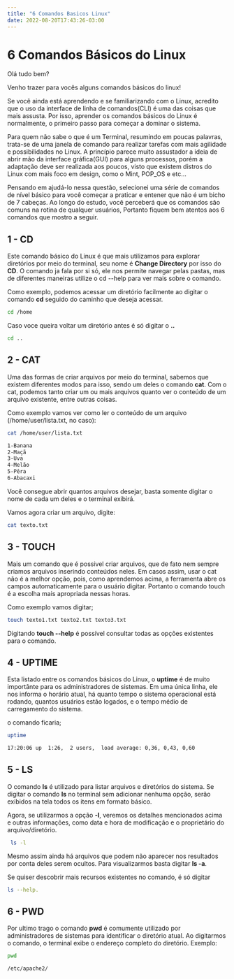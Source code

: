 ```yaml
---
title: "6 Comandos Basicos Linux"
date: 2022-08-20T17:43:26-03:00
---
```


# 6 Comandos Básicos do Linux

Olá tudo bem?

Venho trazer para vocês alguns comandos básicos do linux!

Se você ainda está aprendendo e se familiarizando com o Linux, acredito que o uso da interface de linha de comandos(CLI) é uma das coisas que mais assusta. Por isso, aprender os comandos básicos do Linux é normalmente, o primeiro passo para começar a dominar o sistema.

Para quem não sabe o que é um Terminal, resumindo em poucas palavras, trata-se de uma janela de comando para realizar tarefas com mais agilidade e possibilidades no Linux. A princípio parece muito assustador a ideia de abrir mão da interface gráfica(GUI) para alguns processos, porém a adaptação deve ser realizada aos poucos, visto que existem distros do Linux com mais foco em design, como o Mint, POP_OS e etc...

Pensando em ajudá-lo nessa questão, selecionei uma série de comandos de nível básico para você começar a praticar e entener que não é um bicho de 7 cabeças. Ao longo do estudo, você perceberá que os comandos são comuns na rotina de qualquer usuários, Portanto fiquem bem atentos aos 6 comandos que mostro a seguir.

## 1 - CD

Este comando básico do Linux é que mais utilizamos para explorar diretórios por meio do terminal, seu nome é **Change Directory** por isso do **CD**. O comando ja fala por si só, ele nos permite navegar pelas pastas, mas de diferentes maneiras utilize o cd --help para ver mais sobre o comando.

Como exemplo, podemos acessar um diretório facilmente ao digitar o comando **cd** seguido do caminho que deseja acessar.

```bash
cd /home
```

Caso voce queira voltar um diretório antes é só digitar o **..**

```bash
cd ..
```

## 2 - CAT

Uma das formas de criar arquivos por meio do terminal, sabemos que existem diferentes modos para isso, sendo um deles o comando **cat**. Com o cat, podemos tanto criar um ou mais arquivos quanto ver o conteúdo de um arquivo existente, entre outras coisas.

Como exemplo vamos ver como ler o conteúdo de um arquivo (/home/user/lista.txt, no caso):

```bash
cat /home/user/lista.txt

1-Banana
2-Maçã
3-Uva
4-Melão
5-Pêra
6-Abacaxi

```

Você consegue abrir quantos arquivos desejar, basta somente digitar o nome de cada um deles e o terminal exibirá.

Vamos agora criar um arquivo, digite:

```bash
cat texto.txt
```

## 3 - TOUCH

Mais um comando que é possivel criar arquivos, que de fato nem sempre criamos arquivos inserindo conteúdos neles. Em casos assim, usar o cat não é a melhor opção, pois, como aprendemos acima, a ferramenta abre os campos automaticamente para o usuário digitar. Portanto o comando touch é a escolha mais apropriada nessas horas.

Como exemplo vamos digitar;

```bash
touch texto1.txt texto2.txt texto3.txt
```

Digitando **touch --help** é possível consultar todas as opções existentes para o comando.

## 4 - UPTIME

Esta listado entre os comandos básicos do Linux, o **uptime** é de muito importânte para os administradores de sistemas. Em uma única linha, ele nos informa o horário atual, há quanto tempo o sistema operacional está rodando, quantos usuários estão logados, e o tempo médio de carregamento do sistema.

o comando ficaria;

```bash
uptime

17:20:06 up  1:26,  2 users,  load average: 0,36, 0,43, 0,60
```

## 5 - LS

O comando **ls** é utilizado para listar arquivos e diretórios do sistema. Se digitar o comando **ls** no terminal sem adicionar nenhuma opção, serão exibidos na tela todos os itens em formato básico.

Agora, se utilizarmos a opção **-l**, veremos os detalhes mencionados acima e outras informações, como data e hora de modificação e o proprietário do arquivo/diretório.

```bash
 ls -l
```

Mesmo assim ainda há arquivos que podem não aparecer nos resultados por conta deles serem ocultos. Para visualizarmos basta digitar **ls -a**.

Se quiser descobrir mais recursos existentes no comando, é só digitar

```bash
ls --help.
```

## 6 - PWD

Por ultimo trago o comando **pwd** é comumente utilizado por administradores de sistemas para identificar o diretório atual. Ao digitarmos o comando, o terminal exibe o endereço completo do diretório. Exemplo:

```bash
pwd

/etc/apache2/
```
